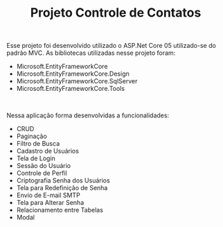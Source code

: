 <h1 align="center">Projeto Controle de Contatos</h4> <br/>

<p> Esse projeto foi desenvolvido utilizado o ASP.Net Core 05 utilizado-se do padrão MVC. As bibliotecas utilizadas nesse projeto foram: </p>

<ul>
  <li>Microsoft.EntityFrameworkCore</li>
  <li>Microsoft.EntityFrameworkCore.Design</li>
  <li>Microsoft.EntityFrameworkCore.SqlServer</li>
  <li>Microsoft.EntityFrameworkCore.Tools</li>
</ul>

<br/>

<p>Nessa aplicação forma desenvolvidas a funcionalidades:</p>

<ul>
  <li>CRUD</li>
  <li>Paginação</li>
  <li>Filtro de Busca</li>
  <li>Cadastro de Usuários</li>
  <li>Tela de Login</li>
  <li>Sessão do Usuário</li>
  <li>Controle de Perfil</li>
  <li>Criptografia Senha dos Usuários</li>
  <li>Tela para Redefinição de Senha</li>
  <li>Envio de E-mail SMTP</li>
  <li>Tela para Alterar Senha</li>
  <li>Relacionamento entre Tabelas</li>
  <li>Modal</li>
</ul>

